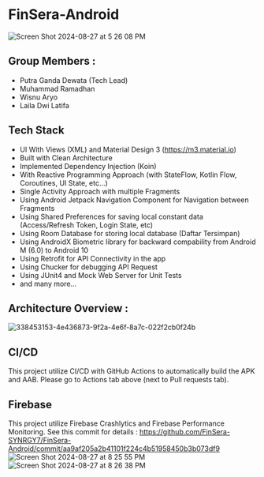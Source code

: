# FinSera-Android
![Screen Shot 2024-08-27 at 5 26 08 PM](https://github.com/user-attachments/assets/251159b8-adb0-4175-b8c7-65d376e1ee4e)

## Group Members :
- Putra Ganda Dewata (Tech Lead)
- Muhammad Ramadhan
- Wisnu Aryo
- Laila Dwi Latifa

## Tech Stack
- UI With Views (XML) and Material Design 3 (https://m3.material.io)
- Built with Clean Architecture
- Implemented Dependency Injection (Koin)
- With Reactive Programming Approach (with StateFlow, Kotlin Flow, Coroutines, UI State, etc...)
- Single Activity Approach with multiple Fragments
- Using Android Jetpack Navigation Component for Navigation between Fragments
- Using Shared Preferences for saving local constant data (Access/Refresh Token, Login State, etc)
- Using Room Database for storing local database (Daftar Tersimpan)
- Using AndroidX Biometric library for backward compability from Android M (6.0) to Android 10
- Using Retrofit for API Connectivity in the app
- Using Chucker for debugging API Request
- Using JUnit4 and Mock Web Server for Unit Tests
- and many more...

## Architecture Overview :
![338453153-4e436873-9f2a-4e6f-8a7c-022f2cb0f24b](https://github.com/user-attachments/assets/f877fc03-2176-4214-a179-16bf02037df2)

## CI/CD
This project utilize CI/CD with GitHub Actions to automatically build the APK and AAB. Please go to Actions tab above (next to Pull requests tab).

## Firebase
This project utilize Firebase Crashlytics and Firebase Performance Monitoring.
See this commit for details :
https://github.com/FinSera-SYNRGY7/FinSera-Android/commit/aa9af205a2b41101f224c4b51958450b3b073df9
![Screen Shot 2024-08-27 at 8 25 55 PM](https://github.com/user-attachments/assets/c37ab59d-ba1b-4404-ae78-4a438461c214)
![Screen Shot 2024-08-27 at 8 26 38 PM](https://github.com/user-attachments/assets/817472c2-9d74-4c69-babf-fc82d6e10a57)
